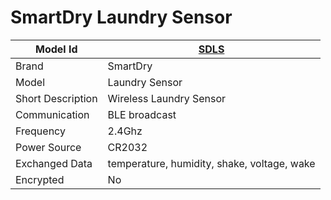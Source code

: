 # SmartDry Laundry Sensor

|Model Id|[SDLS](https://github.com/theengs/decoder/blob/development/src/devices/SmartDry_json.h)|
|-|-|
|Brand|SmartDry|
|Model|Laundry Sensor|
|Short Description|Wireless Laundry Sensor|
|Communication|BLE broadcast|
|Frequency|2.4Ghz|
|Power Source|CR2032|
|Exchanged Data|temperature, humidity, shake, voltage, wake|
|Encrypted|No|
